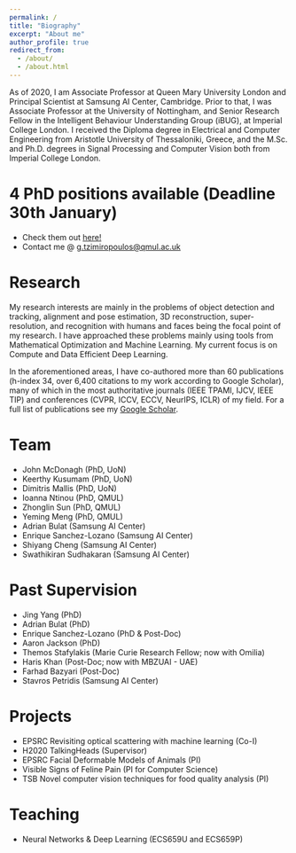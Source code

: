 ```yaml
---
permalink: /
title: "Biography"
excerpt: "About me"
author_profile: true
redirect_from: 
  - /about/
  - /about.html
---
```


As of 2020, I am Associate Professor at Queen Mary University London and Principal Scientist at Samsung AI Center, Cambridge. Prior to that, I was Associate Professor at the University of Nottingham, and Senior Research Fellow in the Intelligent Behaviour Understanding Group (iBUG), at Imperial College London. 
I received the Diploma degree in Electrical and Computer Engineering from Aristotle University of Thessaloniki, Greece, and the M.Sc. and Ph.D. degrees in Signal Processing and Computer Vision both from Imperial College London.

# 4 PhD positions available (Deadline 30th January)
* Check them out [here!](https://sites.google.com/view/ioannispatras/phd-positions)
* Contact me @ g.tzimiropoulos@qmul.ac.uk

# Research 
My research interests are mainly in the problems of object detection and tracking, alignment and pose estimation, 3D reconstruction, super-resolution, and recognition with humans and faces being the focal point of my research. I have approached these problems mainly using tools from Mathematical
Optimization and Machine Learning. My current focus is on Compute and Data Efficient Deep Learning.

In the aforementioned areas, I have co-authored more than 60 publications (h-index 34, over 6,400 citations to my work according to Google Scholar), many of which in the most authoritative journals (IEEE TPAMI, IJCV, IEEE TIP) and conferences (CVPR, ICCV, ECCV, NeurIPS, ICLR) of my field. For a full list of publications see my [Google Scholar](https://scholar.google.co.uk/citations?user=D4JkWxf-8fwC&hl=en&oi=ao).

# Team 
* John McDonagh (PhD, UoN)
* Keerthy Kusumam (PhD, UoN)
* Dimitris Mallis (PhD, UoN)
* Ioanna Ntinou (PhD, QMUL)
* Zhonglin Sun (PhD, QMUL)
* Yeming Meng (PhD, QMUL)
* Adrian Bulat (Samsung AI Center) 
* Enrique Sanchez-Lozano (Samsung AI Center) 
* Shiyang Cheng (Samsung AI Center) 
* Swathikiran Sudhakaran (Samsung AI Center) 

# Past Supervision
* Jing Yang (PhD)
* Adrian Bulat (PhD)
* Enrique Sanchez-Lozano (PhD & Post-Doc)
* Aaron Jackson (PhD)
* Themos Stafylakis (Marie Curie Research Fellow; now with Omilia)
* Haris Khan (Post-Doc; now with MBZUAI - UAE)
* Farhad Bazyari (Post-Doc)
* Stavros Petridis (Samsung AI Center)

# Projects 
* EPSRC Revisiting optical scattering with machine learning (Co-I)
* H2020 TalkingHeads (Supervisor)
* EPSRC Facial Deformable Models of Animals (PI)
* Visible Signs of Feline Pain (PI for Computer Science)
* TSB Novel computer vision techniques for food quality analysis (PI)

# Teaching 

* Neural Networks & Deep Learning (ECS659U and ECS659P)
